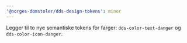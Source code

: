 ```yaml
---
'@norges-domstoler/dds-design-tokens': minor
---
```


Legger til to nye semantiske tokens for farger: `dds-color-text-danger` og `dds-color-icon-danger`.
